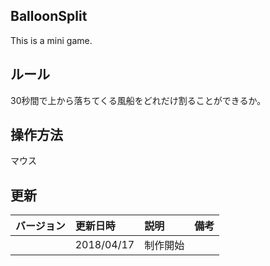 ## BalloonSplit
This is a mini game.

## ルール  
30秒間で上から落ちてくる風船をどれだけ割ることができるか。

## 操作方法  
マウス

## 更新
|バージョン|更新日時|説明|備考|  
|:---|:---|:---|:---|  
||2018/04/17|制作開始||
